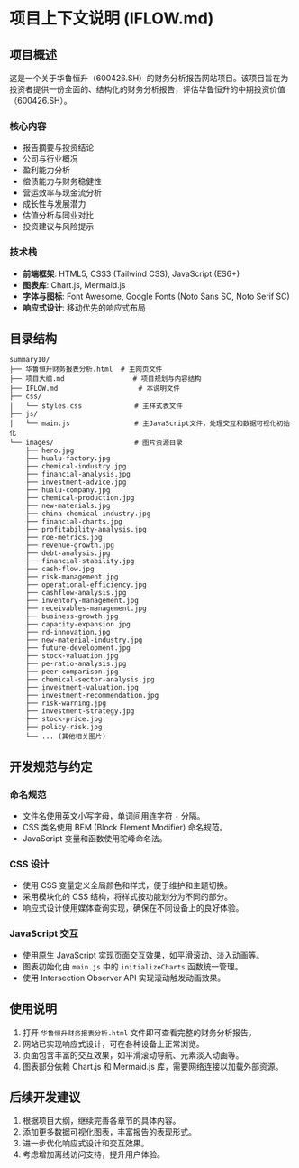 # 项目上下文说明 (IFLOW.md)

## 项目概述

这是一个关于华鲁恒升（600426.SH）的财务分析报告网站项目。该项目旨在为投资者提供一份全面的、结构化的财务分析报告，评估华鲁恒升的中期投资价值（600426.SH）。

### 核心内容
- 报告摘要与投资结论
- 公司与行业概况
- 盈利能力分析
- 偿债能力与财务稳健性
- 营运效率与现金流分析
- 成长性与发展潜力
- 估值分析与同业对比
- 投资建议与风险提示

### 技术栈
- **前端框架**: HTML5, CSS3 (Tailwind CSS), JavaScript (ES6+)
- **图表库**: Chart.js, Mermaid.js
- **字体与图标**: Font Awesome, Google Fonts (Noto Sans SC, Noto Serif SC)
- **响应式设计**: 移动优先的响应式布局

## 目录结构

```
summary10/
├── 华鲁恒升财务报表分析.html  # 主网页文件
├── 项目大纲.md                 # 项目规划与内容结构
├── IFLOW.md                    # 本说明文件
├── css/
│   └── styles.css             # 主样式表文件
├── js/
│   └── main.js                # 主JavaScript文件，处理交互和数据可视化初始化
└── images/                    # 图片资源目录
    ├── hero.jpg
    ├── hualu-factory.jpg
    ├── chemical-industry.jpg
    ├── financial-analysis.jpg
    ├── investment-advice.jpg
    ├── hualu-company.jpg
    ├── chemical-production.jpg
    ├── new-materials.jpg
    ├── china-chemical-industry.jpg
    ├── financial-charts.jpg
    ├── profitability-analysis.jpg
    ├── roe-metrics.jpg
    ├── revenue-growth.jpg
    ├── debt-analysis.jpg
    ├── financial-stability.jpg
    ├── cash-flow.jpg
    ├── risk-management.jpg
    ├── operational-efficiency.jpg
    ├── cashflow-analysis.jpg
    ├── inventory-management.jpg
    ├── receivables-management.jpg
    ├── business-growth.jpg
    ├── capacity-expansion.jpg
    ├── rd-innovation.jpg
    ├── new-material-industry.jpg
    ├── future-development.jpg
    ├── stock-valuation.jpg
    ├── pe-ratio-analysis.jpg
    ├── peer-comparison.jpg
    ├── chemical-sector-analysis.jpg
    ├── investment-valuation.jpg
    ├── investment-recommendation.jpg
    ├── risk-warning.jpg
    ├── investment-strategy.jpg
    ├── stock-price.jpg
    ├── policy-risk.jpg
    └── ... (其他相关图片)
```

## 开发规范与约定

### 命名规范
- 文件名使用英文小写字母，单词间用连字符 `-` 分隔。
- CSS 类名使用 BEM (Block Element Modifier) 命名规范。
- JavaScript 变量和函数使用驼峰命名法。

### CSS 设计
- 使用 CSS 变量定义全局颜色和样式，便于维护和主题切换。
- 采用模块化的 CSS 结构，将样式按功能划分为不同的部分。
- 响应式设计使用媒体查询实现，确保在不同设备上的良好体验。

### JavaScript 交互
- 使用原生 JavaScript 实现页面交互效果，如平滑滚动、淡入动画等。
- 图表初始化由 `main.js` 中的 `initializeCharts` 函数统一管理。
- 使用 Intersection Observer API 实现滚动触发动画效果。

## 使用说明

1. 打开 `华鲁恒升财务报表分析.html` 文件即可查看完整的财务分析报告。
2. 网站已实现响应式设计，可在各种设备上正常浏览。
3. 页面包含丰富的交互效果，如平滑滚动导航、元素淡入动画等。
4. 图表部分依赖 Chart.js 和 Mermaid.js 库，需要网络连接以加载外部资源。

## 后续开发建议

1. 根据项目大纲，继续完善各章节的具体内容。
2. 添加更多数据可视化图表，丰富报告的表现形式。
3. 进一步优化响应式设计和交互效果。
4. 考虑增加离线访问支持，提升用户体验。